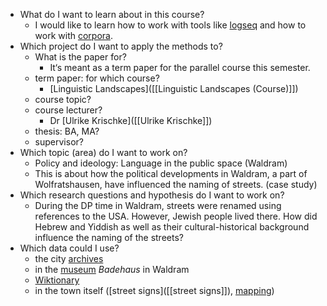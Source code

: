 - What do I want to learn about in this course?
	- I would like to learn how to work with tools like [logseq]([[logseq]]) and how to work with [corpora]([[corpora]]).
- Which project do I want to apply the methods to?
	- What is the paper for?
		- It‘s meant as a term paper for the parallel course this semester.
	- term paper: for which course?
		- [Linguistic Landscapes]([[Linguistic Landscapes (Course)]])
	- course topic?
	- course lecturer?
		- Dr [Ulrike Krischke]([[Ulrike Krischke]])
	- thesis: BA, MA?
	- supervisor?
- Which topic (area) do I want to work on?
	- Policy and ideology: Language in the public space (Waldram)
	- This is about how the political developments in Waldram, a part of Wolfratshausen, have influenced the naming of streets. (case study)
- Which research questions and hypothesis do I want to work on?
	- During the DP time in Waldram, streets were renamed using references to the USA. However, Jewish people lived there. How did Hebrew and Yiddish as well as their cultural-historical background influence the naming of the streets?
- Which data could I use?
	- the city [archives]([[archives]])
	- in the [museum]([[museum]]) _Badehaus_ in Waldram
	- [Wiktionary]([[Wiktionary]])
	- in the town itself ([street signs]([[street signs]]), [mapping]([[maps]]))